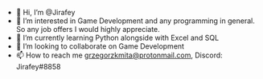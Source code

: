 - 👋 Hi, I’m @Jirafey
- 👀 I’m interested in Game Development and any programming in general. So any job offers I would highly appreciate.
- 🌱 I’m currently learning Python alongside with Excel and SQL
- 💞️ I’m looking to collaborate on Game Development
- 📫 How to reach me grzegorzkmita@protonmail.com, Discord: Jirafey#8858
<!---
Jirafey/Jirafey is a ✨ special ✨ repository because its `README.md` (this file) appears on your GitHub profile.
You can click the Preview link to take a look at your changes.
--->
